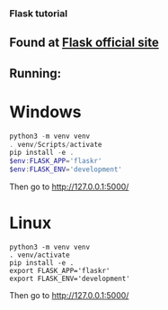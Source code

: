 ### Flask tutorial

## Found at [Flask official site](https://flask.palletsprojects.com/en/2.0.x/tutorial/)

## Running:

# Windows

``` powershell
python3 -m venv venv
. venv/Scripts/activate
pip install -e .
$env:FLASK_APP='flaskr'
$env:FLASK_ENV='development'
```

Then go to http://127.0.0.1:5000/

# Linux

``` shell
python3 -m venv venv
. venv/activate
pip install -e .
export FLASK_APP='flaskr'
export FLASK_ENV='development'
```

Then go to http://127.0.0.1:5000/
